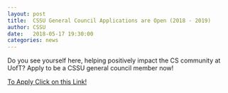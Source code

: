 ```yaml
---
layout: post
title:  CSSU General Council Applications are Open (2018 - 2019)
author: CSSU
date:   2018-05-17 19:30:00
categories: news
---
```


Do you see yourself here, helping positively impact the CS community at UofT? Apply to be a CSSU general council member now!

[To Apply Click on this Link!](https://docs.google.com/forms/d/e/1FAIpQLSfb2jbi56SuOLxh6lwaDmdlUqjGU_0uhWRAcYHXR8vGLcDu_w/viewform?usp=send_form)